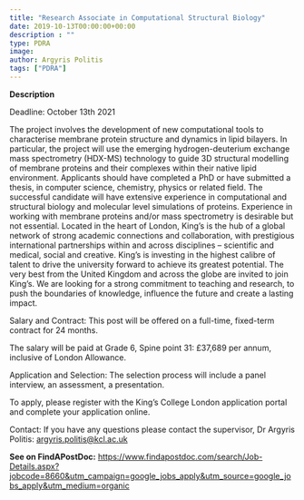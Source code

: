 ```yaml
---
title: "Research Associate in Computational Structural Biology"
date: 2019-10-13T00:00:00+00:00
description : ""
type: PDRA
image:
author: Argyris Politis
tags: ["PDRA"]
---
```

**Description**

Deadline: October 13th 2021

The project involves the development of new computational tools to characterise membrane protein structure and dynamics in lipid bilayers. In particular, the project will use the emerging hydrogen-deuterium exchange mass spectrometry (HDX-MS) technology to guide 3D structural modelling of membrane proteins and their complexes within their native lipid environment. Applicants should have completed a PhD or have submitted a thesis, in computer science, chemistry, physics or related field. The successful candidate will have extensive experience in computational and structural biology and molecular level simulations of proteins. Experience in working with membrane proteins and/or mass spectrometry is desirable but not essential.
Located in the heart of London, King’s is the hub of a global network of strong academic connections and collaboration, with prestigious international partnerships within and across disciplines – scientific and medical, social and creative. King’s is investing in the highest calibre of talent to drive the university forward to achieve its greatest potential. The very best from the United Kingdom and across the globe are invited to join King’s. We are looking for a strong commitment to teaching and research, to push the boundaries of knowledge, influence the future and create a lasting impact.

Salary and Contract:
This post will be offered on a full-time, fixed-term contract for 24 months.

The salary will be paid at Grade 6, Spine point 31: £37,689 per annum, inclusive of London Allowance.

Application and Selection:
The selection process will include a panel interview, an assessment, a presentation.

To apply, please register with the King’s College London application portal and complete your application online.

Contact:
If you have any questions please contact the supervisor, Dr Argyris Politis: argyris.politis@kcl.ac.uk

**See on FindAPostDoc:** https://www.findapostdoc.com/search/Job-Details.aspx?jobcode=8660&utm_campaign=google_jobs_apply&utm_source=google_jobs_apply&utm_medium=organic
